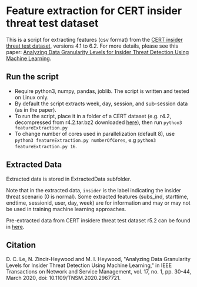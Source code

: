 # Feature extraction for CERT insider threat test dataset
This is a script for extracting features (csv format) from the [CERT insider threat test dataset](https://resources.sei.cmu.edu/library/asset-view.cfm?assetid=508099), versions 4.1 to 6.2. For more details, please see this paper: [Analyzing Data Granularity Levels for Insider Threat Detection Using Machine Learning](https://ieeexplore.ieee.org/document/8962316).

## Run the script
- Require python3, numpy, pandas, joblib. The script is written and tested on Linux only.
- By default the script extracts week, day, session, and sub-session data (as in the paper).
- To run the script, place it in a folder of a CERT dataset (e.g. r4.2, decompressed from r4.2.tar.bz2 downloaded [here](https://kilthub.cmu.edu/articles/dataset/Insider_Threat_Test_Dataset/12841247/1)), then run `python3 featureExtraction.py`
- To change number of cores used in parallelization (default 8), use `python3 featureExtraction.py numberOfCores`, e.g `python3 featureExtraction.py 16`.

## Extracted Data
Extracted data is stored in ExtractedData subfolder.

Note that in the extracted data, `insider` is the label indicating the insider threat scenario (0 is normal). Some extracted features (subs_ind, starttime, endtime, sessionid, user, day, week) are for information and may or may not be used in training machine learning approaches.

Pre-extracted data from CERT insidere threat test dataset r5.2 can be found in [here](https://web.cs.dal.ca/~lcd/data/CERTr5.2/).


## Citation
D. C. Le, N. Zincir-Heywood and M. I. Heywood, "Analyzing Data Granularity Levels for Insider Threat Detection Using Machine Learning," in IEEE Transactions on Network and Service Management, vol. 17, no. 1, pp. 30-44, March 2020, doi: 10.1109/TNSM.2020.2967721.
